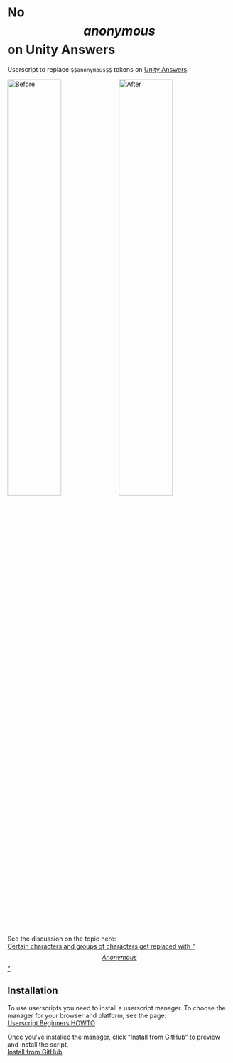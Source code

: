 # No $$anonymous$$ on Unity Answers


Userscript to replace `$$anonymous$$` tokens on [Unity Answers](https://answers.unity.com/).

<p align="left">
  <img width="49%" alt="Before" src="https://user-images.githubusercontent.com/2892203/116555866-0e14e080-a927-11eb-92a0-943564b9f6d7.png" /> 
  <img width="49%" alt="After" src="https://user-images.githubusercontent.com/2892203/116555874-0ead7700-a927-11eb-8df1-fb28fec3ce2d.png" />
</p>

See the discussion on the topic here:  
[Certain characters and groups of characters get replaced with "$$Anonymous$$"](https://forum.unity.com/threads/certain-characters-and-groups-of-characters-get-replaced-with-anonymous.960722/)


## Installation

To use userscripts you need to install a userscript manager.
To choose the manager for your browser and platform, see the page:  
[Userscript Beginners HOWTO](https://openuserjs.org/about/Userscript-Beginners-HOWTO#how-do-i-get-going-)

Once you've installed the manager, click “Install from GitHub”
to preview and install the script.  
[Install from GitHub](https://github.com/murphyne/unity-answers-anonymous/releases/latest/download/no-anonymous.user.js)
